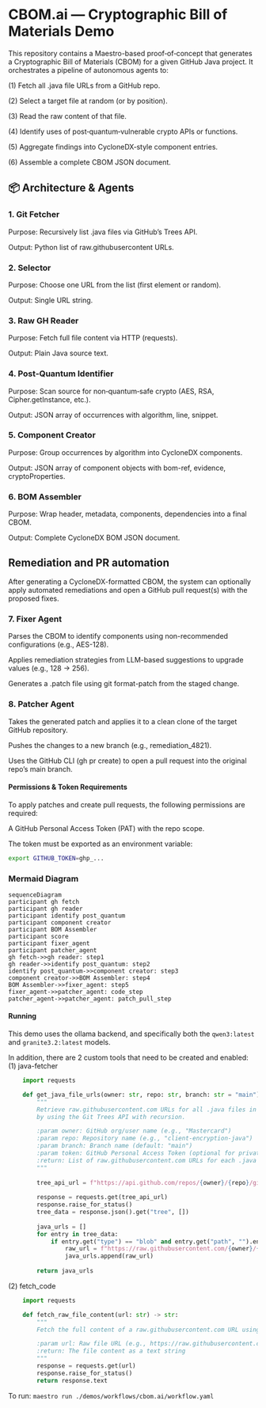 # CBOM.ai — Cryptographic Bill of Materials Demo

This repository contains a Maestro-based proof‑of‑concept that generates a Cryptographic Bill of Materials (CBOM) for a given GitHub Java project. It orchestrates a pipeline of autonomous agents to:

(1) Fetch all .java file URLs from a GitHub repo.

(2) Select a target file at random (or by position).

(3) Read the raw content of that file.

(4) Identify uses of post‑quantum‑vulnerable crypto APIs or functions.

(5) Aggregate findings into CycloneDX‑style component entries.

(6) Assemble a complete CBOM JSON document.

## 📦 Architecture & Agents

### 1. Git Fetcher

Purpose: Recursively list .java files via GitHub’s Trees API.

Output: Python list of raw.githubusercontent URLs.

### 2. Selector

Purpose: Choose one URL from the list (first element or random).

Output: Single URL string.

### 3. Raw GH Reader

Purpose: Fetch full file content via HTTP (requests).

Output: Plain Java source text.

### 4. Post‑Quantum Identifier

Purpose: Scan source for non‑quantum‑safe crypto (AES, RSA, Cipher.getInstance, etc.).

Output: JSON array of occurrences with algorithm, line, snippet.

### 5. Component Creator

Purpose: Group occurrences by algorithm into CycloneDX components.

Output: JSON array of component objects with bom-ref, evidence, cryptoProperties.

### 6. BOM Assembler

Purpose: Wrap header, metadata, components, dependencies into a final CBOM.

Output: Complete CycloneDX BOM JSON document.

## Remediation and PR automation

After generating a CycloneDX-formatted CBOM, the system can optionally apply automated remediations and open a GitHub pull request(s) with the proposed fixes.

### 7. Fixer Agent

Parses the CBOM to identify components using non-recommended configurations (e.g., AES-128).

Applies remediation strategies from LLM-based suggestions to upgrade values (e.g., 128 → 256).

Generates a .patch file using git format-patch from the staged change.

### 8. Patcher Agent

Takes the generated patch and applies it to a clean clone of the target GitHub repository.

Pushes the changes to a new branch (e.g., remediation_4821).

Uses the GitHub CLI (gh pr create) to open a pull request into the original repo’s main branch.

#### Permissions & Token Requirements

To apply patches and create pull requests, the following permissions are required:

A GitHub Personal Access Token (PAT) with the repo scope.

The token must be exported as an environment variable:

```bash
export GITHUB_TOKEN=ghp_...
```

### Mermaid Diagram

<!-- MERMAID_START -->
```mermaid
sequenceDiagram
participant gh fetch
participant gh reader
participant identify post_quantum
participant component creator
participant BOM Assembler
participant score
participant fixer_agent
participant patcher_agent
gh fetch->>gh reader: step1
gh reader->>identify post_quantum: step2
identify post_quantum->>component creator: step3
component creator->>BOM Assembler: step4
BOM Assembler->>fixer_agent: step5
fixer_agent->>patcher_agent: code_step
patcher_agent->>patcher_agent: patch_pull_step
```
<!-- MERMAID_END -->

#### Running

This demo uses the ollama backend, and specifically both the `qwen3:latest` and `granite3.2:latest` models. 

In addition, there are 2 custom tools that need to be created and enabled:
(1) java-fetcher

```python
    import requests

    def get_java_file_urls(owner: str, repo: str, branch: str = "main") -> list[str]:
        """
        Retrieve raw.githubusercontent.com URLs for all .java files in a GitHub repo
        by using the Git Trees API with recursion.

        :param owner: GitHub org/user name (e.g., "Mastercard")
        :param repo: Repository name (e.g., "client-encryption-java")
        :param branch: Branch name (default: "main")
        :param token: GitHub Personal Access Token (optional for private repos or rate limiting)
        :return: List of raw.githubusercontent.com URLs for each .java file
        """
        
        tree_api_url = f"https://api.github.com/repos/{owner}/{repo}/git/trees/{branch}?recursive=1"
    
        response = requests.get(tree_api_url)
        response.raise_for_status()
        tree_data = response.json().get("tree", [])
        
        java_urls = []
        for entry in tree_data:
            if entry.get("type") == "blob" and entry.get("path", "").endswith(".java"):
                raw_url = f"https://raw.githubusercontent.com/{owner}/{repo}/{branch}/{entry['path']}"
                java_urls.append(raw_url)
        
        return java_urls
```

(2) fetch_code

```python
    import requests

    def fetch_raw_file_content(url: str) -> str:
        """
        Fetch the full content of a raw.githubusercontent.com URL using HTTP.

        :param url: Raw file URL (e.g., https://raw.githubusercontent.com/.../AesEncrypter.java)
        :return: The file content as a text string
        """
        response = requests.get(url)
        response.raise_for_status()
        return response.text
```

To run: `maestro run ./demos/workflows/cbom.ai/workflow.yaml`
